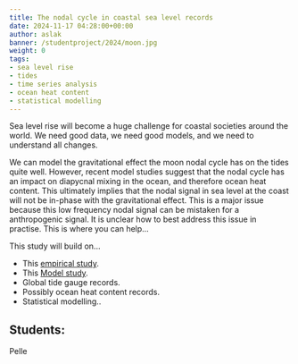 ```yaml
---
title: The nodal cycle in coastal sea level records
date: 2024-11-17 04:28:00+00:00
author: aslak
banner: /studentproject/2024/moon.jpg
weight: 0
tags:
- sea level rise
- tides
- time series analysis
- ocean heat content
- statistical modelling
---
```


Sea level rise will become a huge challenge for coastal societies around the world. We need good data, we need good models, and we need to understand all changes. 

<!--more-->

We can model the gravitational effect the moon nodal cycle has on the tides quite well. However, recent model studies suggest that the nodal cycle has an impact on diapycnal mixing in the ocean, and therefore ocean heat content. This ultimately implies that the nodal signal in sea level at the coast will not be in-phase with the gravitational effect. This is a major issue because this low frequency nodal signal can be mistaken for a anthropogenic signal. It is unclear how to best address this issue in practise. This is where you can help... 

This study will build on...
* This [empirical study](https://agupubs.onlinelibrary.wiley.com/doi/full/10.1029/2023GL106563).
* This [Model study](https://esd.copernicus.org/articles/14/443/2023/).
* Global tide gauge records.
* Possibly ocean heat content records.
* Statistical modelling..


## Students: 
Pelle
